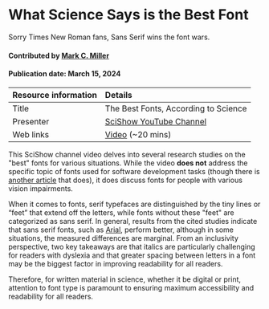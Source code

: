 # What Science Says is the Best Font
<!--deck text start-->
Sorry Times New Roman fans, Sans Serif wins the font wars.
<!--deck text end-->

#### Contributed by [Mark C. Miller](https://github.com/markcmiller86 "Mark C. Miller GitHub Profile")
#### Publication date: March 15, 2024

Resource information | Details 
:--- | :--- 
Title | The Best Fonts, According to Science
Presenter | [SciShow YouTube Channel](https://www.youtube.com/@SciShow)
Web links | [Video](https://youtu.be/7g_7Cr1vEnM?si=aZ8UpyNdglD3e6S2) (~20 mins)

This SciShow channel video delves into several research studies on the "best" fonts for various situations.
While the video **does not** address the specific topic of fonts used for software development tasks (though there is [another article](https://realpython.com/coding-font/) that does), it does discuss fonts for people with various vision impairments.


When it comes to fonts, serif typefaces are distinguished by the tiny lines or “feet” that extend off the letters, while fonts without these "feet" are categorized as sans serif.
In general, results from the cited studies indicate that sans serif fonts, such as [Arial](https://en.wikipedia.org/wiki/Arial), perform better, although in some situations, the measured differences are marginal. 
From an inclusivity perspective, two key takeaways are that italics are particularly challenging for readers with dyslexia and that greater spacing between letters in a font may be the biggest factor in improving readability for all readers.

Therefore, for written material in science, whether it be digital or print, attention to font type is paramount to ensuring maximum accessibility and readability for all readers.

<!---
Publish: yes
Topics: Inclusivity, Personal Productivity and Sustainability, User Experience Design
Pinned: no
RSS update: 2024-02-23
--->
